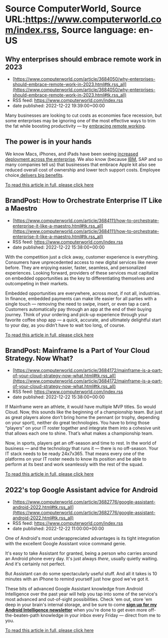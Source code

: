 # Source ComputerWorld, Source URL:https://www.computerworld.com/index.rss, Source language: en-US

## Why enterprises should embrace remote work in 2023
 - [https://www.computerworld.com/article/3684050/why-enterprises-should-embrace-remote-work-in-2023.html#tk.rss_all](https://www.computerworld.com/article/3684050/why-enterprises-should-embrace-remote-work-in-2023.html#tk.rss_all)
 - RSS feed: https://www.computerworld.com/index.rss
 - date published: 2022-12-22 19:39:00+00:00

<article>
	<section class="page">
<p>Many businesses are looking to cut costs as economies face recession, but some enterprises may be ignoring one of the most effective ways to trim the fat while boosting productivity — by <a href="https://www.computerworld.com/article/3670738/the-new-workplace-will-be-distributed-digital-and-full-of-purpose.html">embracing remote working</a>.</p><h2><strong>The power is in your hands</strong></h2>
<p>We know Macs, iPhones, and iPads have been seeing <a href="https://www.computerworld.com/article/3679730/jamf-q3-data-confirms-rapid-mac-adoption-across-the-enterprise.html">increased deployment across the enterprise</a>. We also know (because <a href="https://www.applemust.com/7-reasons-ibm-says-every-enterprise-should-support-macs/" rel="nofollow noopener" target="_blank">IBM</a>, SAP and so many companies tell us) that businesses that embrace Apple kit also see reduced overall cost of ownership and lower tech support costs. Employee choice<a href="https://www.computerworld.com/article/3649793/using-choice-to-keep-and-retain-talent-amid-the-great-resignation.html"> delivers big benefits</a>.</p><p class="jumpTag"><a href="https://www.computerworld.com/article/3684050/why-enterprises-should-embrace-remote-work-in-2023.html#jump">To read this article in full, please click here</a></p></section></article>

## BrandPost: How to Orchestrate Enterprise IT Like a Maestro
 - [https://www.computerworld.com/article/3684111/how-to-orchestrate-enterprise-it-like-a-maestro.html#tk.rss_all](https://www.computerworld.com/article/3684111/how-to-orchestrate-enterprise-it-like-a-maestro.html#tk.rss_all)
 - RSS feed: https://www.computerworld.com/index.rss
 - date published: 2022-12-22 15:38:00+00:00

<article>
	<section class="page">
<p>With the competition just a click away, customer experience is everything. Consumers have unprecedented access to new digital services like never before. They are enjoying easier, faster, seamless, and personalized experiences. Looking forward, providers of these services must capitalize on embedded opportunities as the key to differentiating themselves and outcompeting in their markets. </p><p>Embedded opportunities are everywhere, across most, if not all, industries. In finance, embedded payments can make life easier for all parties with a single touch — removing the need to swipe, insert, or even tap a card. Customers automatically pay through an app at the end of their buying journey. Think of your ordering and pick-up experience through your favorite coffee shop app — a quick, accurate, and ultimately delightful start to your day, as you didn’t have to wait too long, of course.</p><p class="jumpTag"><a href="https://www.computerworld.com/article/3684111/how-to-orchestrate-enterprise-it-like-a-maestro.html#jump">To read this article in full, please click here</a></p></section></article>

## BrandPost: Mainframe Is a Part of Your Cloud Strategy. Now What?
 - [https://www.computerworld.com/article/3684172/mainframe-is-a-part-of-your-cloud-strategy-now-what.html#tk.rss_all](https://www.computerworld.com/article/3684172/mainframe-is-a-part-of-your-cloud-strategy-now-what.html#tk.rss_all)
 - RSS feed: https://www.computerworld.com/index.rss
 - date published: 2022-12-22 15:38:00+00:00

<article>
	<section class="page">
<p>If Mainframe were an athlete, it would have multiple MVP titles. So would Cloud. Now, this sounds like the beginning of a championship team. But just as great players alone don’t bring home the pennant (or trophy, depending on your sport), neither do great technologies. You have to bring those “players” on your IT roster together and integrate them into a cohesive unit that allows each one to shine. That’s what makes a championship team.</p><p>Now, in sports, players get an off-season and time to rest. In the world of business — and the technology that runs it — there is no off-season. Your IT stack needs to be ready 24x7x365. That means every one of the platforms on your IT roster needs to know its position and be able to perform at its best and work seamlessly with the rest of the squad.</p><p class="jumpTag"><a href="https://www.computerworld.com/article/3684172/mainframe-is-a-part-of-your-cloud-strategy-now-what.html#jump">To read this article in full, please click here</a></p></section></article>

## 2022's top Google Assistant advice for Android
 - [https://www.computerworld.com/article/3682776/google-assistant-android-2022.html#tk.rss_all](https://www.computerworld.com/article/3682776/google-assistant-android-2022.html#tk.rss_all)
 - RSS feed: https://www.computerworld.com/index.rss
 - date published: 2022-12-22 11:00:00+00:00

<article>
	<section class="page">
<p>One of Android's most underappreciated advantages is its tight integration with the excellent Google Assistant voice command genie.</p><p>It's easy to take Assistant for granted, being a person who carries around an Android phone every day. It's just always <em>there</em>, usually quietly waiting. And it's certainly not perfect.</p><p>But Assistant can do some spectacularly useful stuff. And all it takes is 10 minutes with an iPhone to remind yourself just how good we've got it.</p><p>These bits of advanced Google Assistant knowledge from Android Intelligence over the past year will help you tap into some of the service's most advanced and out-of-sight possibilities. Check 'em out, store 'em deep in your brain's internal storage, and be sure to come <a href="https://www.androidintel.net" rel="noopener nofollow" target="_blank"><strong>sign up for my Android Intelligence newsletter</strong></a> when you're done to get even more off-the-beaten-path knowledge in your inbox every Friday — direct from me to you.</p><p class="jumpTag"><a href="https://www.computerworld.com/article/3682776/google-assistant-android-2022.html#jump">To read this article in full, please click here</a></p></section></article>
